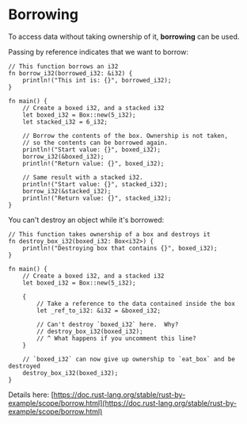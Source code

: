 # Borrowing

To access data without taking ownership of it, **borrowing** can be used.

Passing by reference indicates that we want to borrow:

```rust,editable
// This function borrows an i32
fn borrow_i32(borrowed_i32: &i32) {
	println!("This int is: {}", borrowed_i32);
}

fn main() {
	// Create a boxed i32, and a stacked i32
	let boxed_i32 = Box::new(5_i32);
	let stacked_i32 = 6_i32;

	// Borrow the contents of the box. Ownership is not taken,
	// so the contents can be borrowed again.
	println!("Start value: {}", boxed_i32);
	borrow_i32(&boxed_i32);
	println!("Return value: {}", boxed_i32);

	// Same result with a stacked i32.
	println!("Start value: {}", stacked_i32);
	borrow_i32(&stacked_i32);
	println!("Return value: {}", stacked_i32);
}
```
You can't destroy an object while it's borrowed:

```rust,editable
// This function takes ownership of a box and destroys it
fn destroy_box_i32(boxed_i32: Box<i32>) {
    println!("Destroying box that contains {}", boxed_i32);
}

fn main() {
    // Create a boxed i32, and a stacked i32
    let boxed_i32 = Box::new(5_i32);

	{
        // Take a reference to the data contained inside the box
        let _ref_to_i32: &i32 = &boxed_i32;

        // Can't destroy `boxed_i32` here.  Why?
        // destroy_box_i32(boxed_i32);
        // ^ What happens if you uncomment this line?
    }

    // `boxed_i32` can now give up ownership to `eat_box` and be destroyed
    destroy_box_i32(boxed_i32);
}
```

Details here: [https://doc.rust-lang.org/stable/rust-by-example/scope/borrow.html](https://doc.rust-lang.org/stable/rust-by-example/scope/borrow.html)
